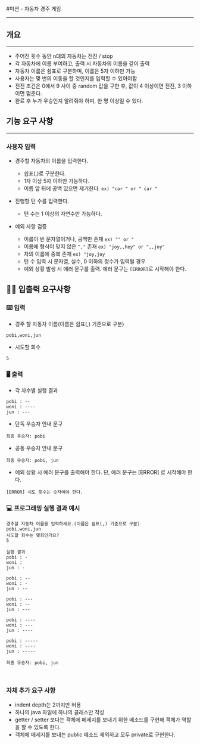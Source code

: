 #미션 - 자동차 경주 게임
***

## 개요
***
* 주어진 횟수 동안 n대의 자동차는 전진 / stop
* 각 자동차에 이름 부여하고, 출력 시 자동차의 이름을 같이 출력
* 자동차 이름은 쉼표로 구분하며, 이름은 5자 이하만 가능
* 사용자는 몇 번의 이동을 할 것인지를 입력할 수 있어야함
* 전진 조건은 0에서 9 사이 중 random 값을 구한 후, 값이 4 이상이면 전진, 3 이하이면 멈춘다.
* 완료 후 누가 우승인지 알려줘야 하며, 한 명 이상일 수 있다.

## 기능 요구 사항
***

### 사용자 입력
- 경주할 자동차의 이름을 입력한다.
    - 쉽표(,)로 구분한다.
    - 1자 이상 5자 이하만 가능하다.
    - 이름 앞 뒤에 공백 있으면 제거한다. `ex) "car " or " car "`
    
    
- 진행할 턴 수를 입력한다.
    - 턴 수는 1 이상의 자연수만 가능하다.
    
    
- 예외 사항 검증
    - 이름이 빈 문자열이거나, 공백만 존재 `ex) "" or "`
    - 이름에 형식이 맞지 않은 `","` 존재 `ex) "joy,,hey" or ",,joy"`
    - 차의 이름에 중복 존재 `ex) "joy,joy`
    - 턴 수 입력 시 문자열, 실수, 0 이하의 정수가 입력될 경우
    - 예외 상황 발생 시 에러 문구를 출력. 에러 문구는 `[ERROR]`로 시작해야 한다.


## ✍🏻 입출력 요구사항
### ⌨️ 입력
- 경주 할 자동차 이름(이름은 쉼표(,) 기준으로 구분)
```
pobi,woni,jun
```
- 시도할 회수
```
5
```

### 🖥 출력
- 각 차수별 실행 결과
```
pobi : --
woni : ----
jun : ---
```
- 단독 우승자 안내 문구
```
최종 우승자: pobi
```
- 공동 우승자 안내 문구
```
최종 우승자: pobi, jun
```
- 예외 상황 시 에러 문구를 출력해야 한다. 단, 에러 문구는 [ERROR] 로 시작해야 한다.
```
[ERROR] 시도 횟수는 숫자여야 한다.
```

### 💻 프로그래밍 실행 결과 예시
```
경주할 자동차 이름을 입력하세요.(이름은 쉼표(,) 기준으로 구분)
pobi,woni,jun
시도할 회수는 몇회인가요?
5

실행 결과
pobi : -
woni : 
jun : -

pobi : --
woni : -
jun : --

pobi : ---
woni : --
jun : ---

pobi : ----
woni : ---
jun : ----

pobi : -----
woni : ----
jun : -----

최종 우승자: pobi, jun
```

<br>

### 자체 추가 요구 사항
- indent depth는 2까지만 허용
- 하나의 java 파일에 하나의 클래스만 작성
- getter / setter 보다는 객체에 메세지를 보내기 위한 메소드를 구현해 객체가 역할을 할 수 있도록 한다.
- 객체에 메세지를 보내는 public 메소드 제외하고 모두 private로 구현한다.



    
    

